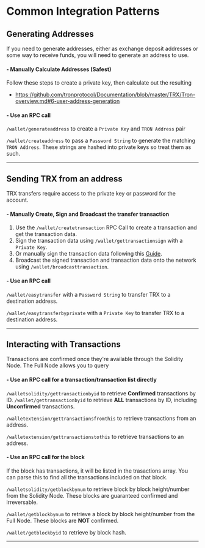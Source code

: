 # Common Integration Patterns

## Generating Addresses

If you need to generate addresses, either as exchange deposit addresses or some way to receive funds, 
you will need to generate an address to use.

#### - Manually Calculate Addresses (Safest)
Follow these steps to create a private key, then calculate out the resulting
- https://github.com/tronprotocol/Documentation/blob/master/TRX/Tron-overview.md#6-user-address-generation

#### - Use an RPC call 
`/wallet/generateaddress` to create a `Private Key` and `TRON Address` pair

`/wallet/createaddress` to pass a `Password String` to generate the matching `TRON Address`. These strings are hashed into private keys so treat them as such.

---

## Sending TRX from an address

TRX transfers require access to the private key or password for the account.

#### - Manually Create, Sign and Broadcast the transfer transaction

1. Use the `/wallet/createtransaction` RPC Call to create a transaction and get the transaction data.
2. Sign the transaction data using `/wallet/gettransactionsign` with a `Private Key`.
3. Or manually sign the transaction data following this [Guide](https://github.com/tronprotocol/Documentation/blob/master/TRX/Tron-overview.md#103-signature).
4. Broadcast the signed transaction and transaction data onto the network using `/wallet/broadcasttransaction`.

#### - Use an RPC call 
`/wallet/easytransfer` with a `Password String` to transfer TRX to a destination address.

`/wallet/easytransferbyprivate` with a `Private Key` to transfer TRX to a destination address.

---

## Interacting with Transactions

Transactions are confirmed once they're available through the Solidity Node. The Full Node allows you to query 

#### - Use an RPC call for a transaction/transaction list directly
`/walletsolidity/gettransactionbyid` to retrieve **Confirmed** transactions by ID.
`/wallet/gettransactionbyid` to retrieve **ALL** transactions by ID, including **Unconfirmed** transactions.

`/walletextension/gettransactionsfromthis` to retrieve transactions from an address.

`/walletextension/gettransactionstothis` to retrieve transactions to an address.

#### - Use an RPC call for the block
If the block has transactions, it will be listed in the trasactions array. You can parse this to find all the transactions included on that block.

`/walletsolidity/getblockbynum` to retrieve block by block height/number from the Solidity Node. These blocks are guaranteed confirmed and irreversable. 

`/wallet/getblockbynum` to retrieve a block by block height/number from the Full Node. These blocks are **NOT** confirmed. 

`/wallet/getblockbyid` to retrieve by block hash.


---

